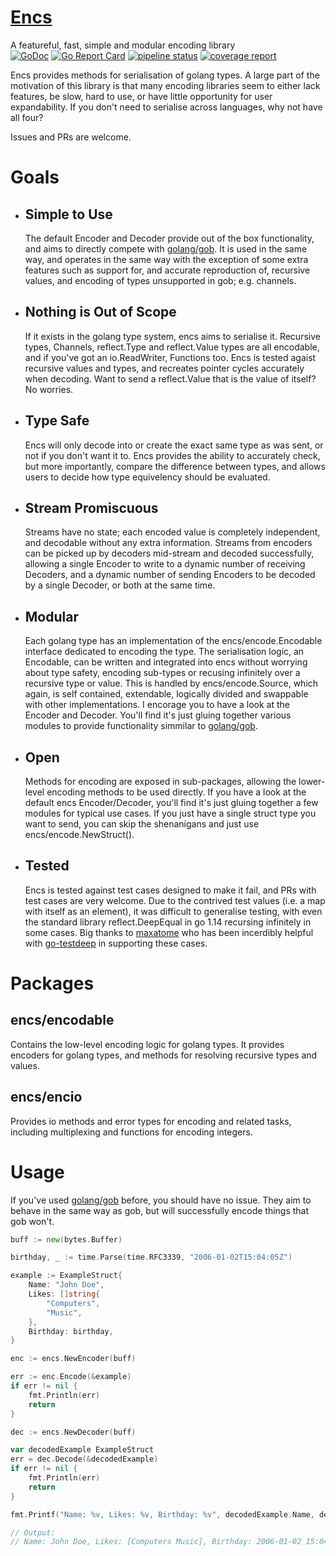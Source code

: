 # [Encs](https://git.lenqua.net/stewi1014/encs/)
A featureful, fast, simple and modular encoding library  
[![GoDoc](https://godoc.org/github.com/stewi1014/encs?status.svg)](https://godoc.org/github.com/stewi1014/encs)
[![Go Report Card](https://goreportcard.com/badge/git.lenqua.net/stewi1014/encs)](https://goreportcard.com/report/git.lenqua.net/stewi1014/encs)
[![pipeline status](https://git.lenqua.net/stewi1014/encs/badges/master/pipeline.svg)](https://git.lenqua.net/stewi1014/encs/-/commits/master)
[![coverage report](https://git.lenqua.net/stewi1014/encs/badges/master/coverage.svg)](https://git.lenqua.net/stewi1014/encs/-/commits/master)

Encs provides methods for serialisation of golang types. 
A large part of the motivation of this library is that many encoding libraries seem to either lack features, be slow, hard to use, or have little opportunity for user expandability. If you don't need to serialise across languages, why not have all four?

Issues and PRs are welcome.

# Goals
 * ## Simple to Use
	The default Encoder and Decoder provide out of the box functionality, and aims to directly compete with [golang/gob](https://golang.org/pkg/encoding/gob/). It is used in the same way, and operates in the same way with the exception of some extra features such as support for, and accurate reproduction of, recursive values, and encoding of types unsupported in gob; e.g. channels.

 * ## Nothing is Out of Scope
	If it exists in the golang type system, encs aims to serialise it. Recursive types, Channels, reflect.Type and reflect.Value types are all encodable, and if you've got an io.ReadWriter, Functions too. Encs is tested agaist recursive values and types, and recreates pointer cycles accurately when decoding. Want to send a reflect.Value that is the value of itself? No worries.

 * ## Type Safe
	Encs will only decode into or create the exact same type as was sent, or not if you don't want it to. Encs provides the ability to accurately check, but more importantly, compare the difference between types, and allows users to decide how type equivelency should be evaluated.

 * ## Stream Promiscuous
	Streams have no state; each encoded value is completely independent, and decodable without any extra information. Streams from encoders can be picked up by decoders mid-stream and decoded successfully, allowing a single Encoder to write to a dynamic number of receiving Decoders, and a dynamic number of sending Encoders to be decoded by a single Decoder, or both at the same time.

 * ## Modular
	Each golang type has an implementation of the encs/encode.Encodable interface dedicated to encoding the type. The serialisation logic, an Encodable, can be written and integrated into encs without worrying about type safety, encoding sub-types or recusing infinitely over a recursive type or value. This is handled by encs/encode.Source, which again, is self contained, extendable, logically divided and swappable with other implementations. I encorage you to have a look at the Encoder and Decoder. You'll find it's just gluing together various modules to provide functionality simmilar to [golang/gob](https://golang.org/pkg/encoding/gob/).

 * ## Open
	Methods for encoding are exposed in sub-packages, allowing the lower-level encoding methods to be used directly. If you have a look at the default encs Encoder/Decoder, you'll find it's just gluing together a few modules for typical use cases. If you just have a single struct type you want to send, you can skip the shenanigans and just use encs/encode.NewStruct().

 * ## Tested
	Encs is tested against test cases designed to make it fail, and PRs with test cases are very welcome.
 	Due to the contrived test values (i.e. a map with itself as an element), it was difficult to generalise testing, with even the standard library reflect.DeepEqual in go 1.14 recursing infinitely in some cases. Big thanks to [maxatome](https://github.com/maxatome) who has been incerdibly helpful with [go-testdeep](https://github.com/maxatome/go-testdeep) in supporting these cases.

# Packages

## encs/encodable
Contains the low-level encoding logic for golang types.
It provides encoders for golang types, and methods for resolving recursive types and values.

## encs/encio
Provides io methods and error types for encoding and related tasks, including multiplexing and functions for encoding integers.

# Usage
If you've used [golang/gob](https://golang.org/pkg/encoding/gob/) before, you should have no issue. They aim to behave in the same way as gob, but will successfully encode things that gob won't.

```go
buff := new(bytes.Buffer)

birthday, _ := time.Parse(time.RFC3339, "2006-01-02T15:04:05Z")

example := ExampleStruct{
	Name: "John Doe",
	Likes: []string{
		"Computers",
		"Music",
	},
	Birthday: birthday,
}

enc := encs.NewEncoder(buff)

err := enc.Encode(&example)
if err != nil {
	fmt.Println(err)
	return
}

dec := encs.NewDecoder(buff)

var decodedExample ExampleStruct
err = dec.Decode(&decodedExample)
if err != nil {
	fmt.Println(err)
	return
}

fmt.Printf("Name: %v, Likes: %v, Birthday: %v", decodedExample.Name, decodedExample.Likes, decodedExample.Birthday)

// Output:
// Name: John Doe, Likes: [Computers Music], Birthday: 2006-01-02 15:04:05 +0000 UTC
```
